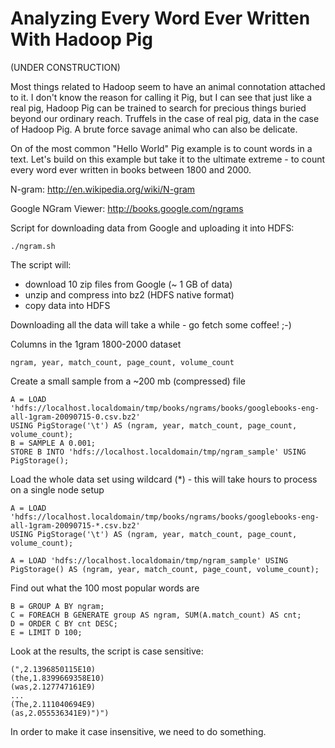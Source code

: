 # Analyzing Every Word Ever Written With Hadoop Pig

(UNDER CONSTRUCTION)

Most things related to Hadoop seem to have an animal connotation attached to it. I don't 
know the reason for calling it Pig, but I can see that just like a real pig, Hadoop Pig can be trained to 
search for precious things buried beyond our ordinary reach. Truffels in the case of real pig, data in the case of Hadoop Pig.
A brute force savage animal who can also be delicate. 

On of the most common "Hello World" Pig example is to count words in a text. Let's build on this example 
but take it to the ultimate extreme - to count every word ever written in books between 1800 and 2000.





N-gram: http://en.wikipedia.org/wiki/N-gram

Google NGram Viewer: http://books.google.com/ngrams

Script for downloading data from Google and uploading it into HDFS:

    ./ngram.sh

The script will:

* download 10 zip files from Google (~ 1 GB of data)
* unzip and compress into bz2 (HDFS native format)
* copy data into HDFS

Downloading all the data will take a while - go fetch some coffee! ;-)

 
Columns in the 1gram 1800-2000 dataset

    ngram, year, match_count, page_count, volume_count




Create a small sample from a ~200 mb (compressed) file

    A = LOAD 'hdfs://localhost.localdomain/tmp/books/ngrams/books/googlebooks-eng-all-1gram-20090715-0.csv.bz2' 
    USING PigStorage('\t') AS (ngram, year, match_count, page_count, volume_count);
    B = SAMPLE A 0.001;
    STORE B INTO 'hdfs://localhost.localdomain/tmp/ngram_sample' USING PigStorage();



Load the whole data set using wildcard (*) - this will take hours to process on a single node setup

    A = LOAD 'hdfs://localhost.localdomain/tmp/books/ngrams/books/googlebooks-eng-all-1gram-20090715-*.csv.bz2'
    USING PigStorage('\t') AS (ngram, year, match_count, page_count, volume_count);

    A = LOAD 'hdfs://localhost.localdomain/tmp/ngram_sample' USING PigStorage() AS (ngram, year, match_count, page_count, volume_count);

Find out what the 100 most popular words are 

    B = GROUP A BY ngram;
    C = FOREACH B GENERATE group AS ngram, SUM(A.match_count) AS cnt;
    D = ORDER C BY cnt DESC;
    E = LIMIT D 100;


Look at the results, the script is case sensitive:

    (",2.1396850115E10)
    (the,1.8399669358E10)
    (was,2.127747161E9)
    ...
    (The,2.111040694E9)
    (as,2.055536341E9)")")


In order to make it case insensitive, we need to do something.



